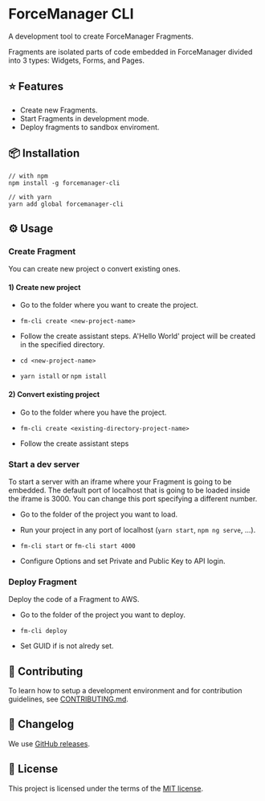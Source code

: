 # ForceManager CLI

A development tool to create ForceManager Fragments.

Fragments are isolated parts of code embedded in ForceManager divided into 3 types: Widgets, Forms, and Pages.

## ⭐️ Features

-   Create new Fragments.
-   Start Fragments in development mode.
-   Deploy fragments to sandbox enviroment.

## 📦 Installation

```
// with npm
npm install -g forcemanager-cli

// with yarn
yarn add global forcemanager-cli
```

## ⚙️ Usage

### Create Fragment

You can create new project o convert existing ones.

#### 1) Create new project

* Go to the folder where you want to create the project.

* `fm-cli create <new-project-name>`

* Follow the create assistant steps. A'Hello World' project will be created in the specified <new-project-name> directory.

* `cd <new-project-name>`

* `yarn istall` or `npm istall`

#### 2) Convert existing project

* Go to the folder where you have the project.

* `fm-cli create <existing-directory-project-name>`

* Follow the create assistant steps


### Start a dev server

To start a server with an iframe where your Fragment is going to be embedded.
The default port of localhost that is going to be loaded inside the iframe is 3000. You can change this port specifying a different number.

* Go to the folder of the project you want to load.

* Run your project in any port of localhost (`yarn start`, `npm ng serve`, ...).

* `fm-cli start` or `fm-cli start 4000`

* Configure Options and set Private and Public Key to API login.


### Deploy Fragment

Deploy the code of a Fragment to AWS.

* Go to the folder of the project you want to deploy.

* `fm-cli deploy`

* Set GUID if is not alredy set.


## 🙌 Contributing

To learn how to setup a development environment and for contribution guidelines, see [CONTRIBUTING.md](/CONTRIBUTING.md).

## 📜 Changelog

We use [GitHub releases](https://github.com/ForceManager/forcemanager-cli/releases).

## 📄 License

This project is licensed under the terms of the
[MIT license](/LICENSE).